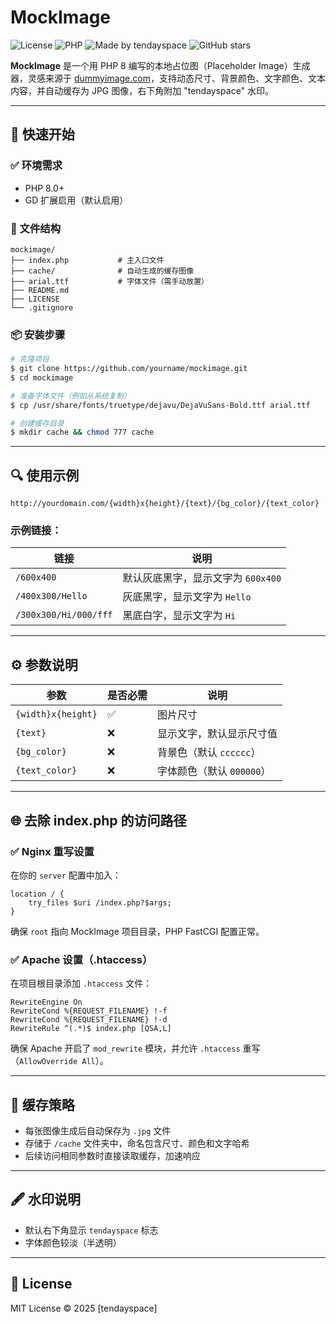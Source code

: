 # MockImage

![License](https://img.shields.io/badge/license-MIT-green)
![PHP](https://img.shields.io/badge/php-%3E=8.0-blue)
![Made by tendayspace](https://img.shields.io/badge/made%20by-tendayspace-blueviolet)
![GitHub stars](https://img.shields.io/github/stars/tendayspace/MockImage?style=social)


**MockImage** 是一个用 PHP 8 编写的本地占位图（Placeholder Image）生成器，灵感来源于 [dummyimage.com](https://dummyimage.com/)，支持动态尺寸、背景颜色、文字颜色、文本内容，并自动缓存为 JPG 图像，右下角附加 "tendayspace" 水印。

---

## 🚀 快速开始

### ✅ 环境需求
- PHP 8.0+
- GD 扩展启用（默认启用）

### 📁 文件结构
```
mockimage/
├── index.php           # 主入口文件
├── cache/              # 自动生成的缓存图像
├── arial.ttf           # 字体文件（需手动放置）
├── README.md
├── LICENSE
└── .gitignore
```

### 📦 安装步骤
```bash
# 克隆项目
$ git clone https://github.com/yourname/mockimage.git
$ cd mockimage

# 准备字体文件（例如从系统复制）
$ cp /usr/share/fonts/truetype/dejavu/DejaVuSans-Bold.ttf arial.ttf

# 创建缓存目录
$ mkdir cache && chmod 777 cache
```

---

## 🔍 使用示例

```
http://yourdomain.com/{width}x{height}/{text}/{bg_color}/{text_color}
```

### 示例链接：
| 链接 | 说明 |
|------|------|
| `/600x400` | 默认灰底黑字，显示文字为 `600x400` |
| `/400x300/Hello` | 灰底黑字，显示文字为 `Hello` |
| `/300x300/Hi/000/fff` | 黑底白字，显示文字为 `Hi` |

---

## ⚙️ 参数说明
| 参数         | 是否必需 | 说明                             |
|--------------|----------|----------------------------------|
| `{width}x{height}` | ✅       | 图片尺寸                           |
| `{text}`           | ❌       | 显示文字，默认显示尺寸值               |
| `{bg_color}`       | ❌       | 背景色（默认 `cccccc`）               |
| `{text_color}`     | ❌       | 字体颜色（默认 `000000`）             |

---

## 🌐 去除 index.php 的访问路径

### ✅ Nginx 重写设置
在你的 `server` 配置中加入：
```nginx
location / {
    try_files $uri /index.php?$args;
}
```
确保 `root` 指向 MockImage 项目目录，PHP FastCGI 配置正常。

### ✅ Apache 设置（.htaccess）
在项目根目录添加 `.htaccess` 文件：
```apacheconf
RewriteEngine On
RewriteCond %{REQUEST_FILENAME} !-f
RewriteCond %{REQUEST_FILENAME} !-d
RewriteRule ^(.*)$ index.php [QSA,L]
```
确保 Apache 开启了 `mod_rewrite` 模块，并允许 `.htaccess` 重写（`AllowOverride All`）。

---

## 📂 缓存策略
- 每张图像生成后自动保存为 `.jpg` 文件
- 存储于 `/cache` 文件夹中，命名包含尺寸、颜色和文字哈希
- 后续访问相同参数时直接读取缓存，加速响应

---

## 🖋️ 水印说明
- 默认右下角显示 `tendayspace` 标志
- 字体颜色较淡（半透明）

---

## 🪪 License
MIT License © 2025 [tendayspace]
